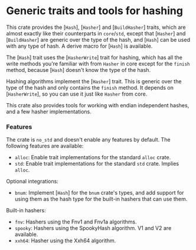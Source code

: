 # Generic traits and tools for hashing

This crate provides the [`Hash`], [`Hasher`] and [`BuildHasher`] traits, which are almost
exactly like their counterparts in `core`/`std`, except that [`Hasher`] and [`BuildHasher`]
are generic over the type of the hash, and [`Hash`] can be used with any type of hash.
A derive macro for [`Hash`] is available.

The [`Hash`] trait uses the [`HasherWrite`] trait for hashing, which has all the write
methods you're familiar with from `Hasher` in core except for the `finish` method,
because [`Hash`] doesn't know the type of the hash.

Hashing algorithms implement the [`Hasher`] trait. This is generic over the type of the
hash and only contains the `finish` method. It depends on [`HasherWrite`], so you can
use it just like `Hasher` from core.

This crate also provides tools for working with endian independent hashes, and a few
hasher implementations.

### Features

The crate is `no_std` and doesn't enable any features by default. The following features are available:

- `alloc`: Enable trait implementations for the standard `alloc` crate.
- `std`: Enable trait implementations for the standard `std` crate. Implies `alloc`.

Optional integrations:

- `bnum`: Implement [`Hash`] for the `bnum` crate's types, and add support for using them as the hash type for the built-in hashers that can use them.

Built-in hashers:

- `fnv`: Hashers using the Fnv1 and Fnv1a algorithms.
- `spooky`: Hashers using the SpookyHash algorithm. V1 and V2 are available.
- `xxh64`: Hasher using the Xxh64 algorithm.
